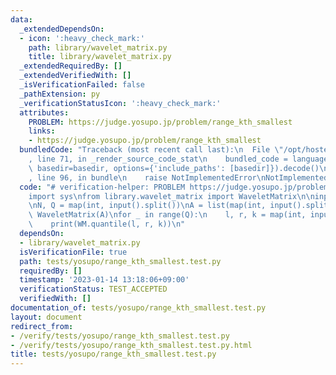 ```yaml
---
data:
  _extendedDependsOn:
  - icon: ':heavy_check_mark:'
    path: library/wavelet_matrix.py
    title: library/wavelet_matrix.py
  _extendedRequiredBy: []
  _extendedVerifiedWith: []
  _isVerificationFailed: false
  _pathExtension: py
  _verificationStatusIcon: ':heavy_check_mark:'
  attributes:
    PROBLEM: https://judge.yosupo.jp/problem/range_kth_smallest
    links:
    - https://judge.yosupo.jp/problem/range_kth_smallest
  bundledCode: "Traceback (most recent call last):\n  File \"/opt/hostedtoolcache/PyPy/3.7.13/x64/site-packages/onlinejudge_verify/documentation/build.py\"\
    , line 71, in _render_source_code_stat\n    bundled_code = language.bundle(stat.path,\
    \ basedir=basedir, options={'include_paths': [basedir]}).decode()\n  File \"/opt/hostedtoolcache/PyPy/3.7.13/x64/site-packages/onlinejudge_verify/languages/python.py\"\
    , line 96, in bundle\n    raise NotImplementedError\nNotImplementedError\n"
  code: "# verification-helper: PROBLEM https://judge.yosupo.jp/problem/range_kth_smallest\n\
    import sys\nfrom library.wavelet_matrix import WaveletMatrix\n\ninput = sys.stdin.readline\n\
    \nN, Q = map(int, input().split())\nA = list(map(int, input().split()))\nWM =\
    \ WaveletMatrix(A)\nfor _ in range(Q):\n    l, r, k = map(int, input().split())\n\
    \    print(WM.quantile(l, r, k))\n"
  dependsOn:
  - library/wavelet_matrix.py
  isVerificationFile: true
  path: tests/yosupo/range_kth_smallest.test.py
  requiredBy: []
  timestamp: '2023-01-14 13:18:06+09:00'
  verificationStatus: TEST_ACCEPTED
  verifiedWith: []
documentation_of: tests/yosupo/range_kth_smallest.test.py
layout: document
redirect_from:
- /verify/tests/yosupo/range_kth_smallest.test.py
- /verify/tests/yosupo/range_kth_smallest.test.py.html
title: tests/yosupo/range_kth_smallest.test.py
---
```

